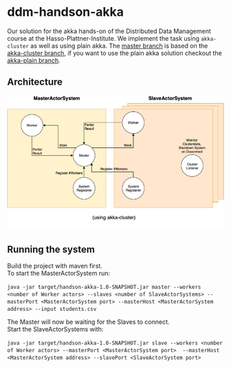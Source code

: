 # ddm-handson-akka
Our solution for the akka hands-on of the Distributed Data Management course at the Hasso-Plattner-Institute.
We implement the task using `akka-cluster` as well as using plain akka. The [master branch](https://github.com/alpreu/ddm-handson-akka) is based on the [akka-cluster branch](https://github.com/alpreu/ddm-handson-akka/tree/akka-cluster), if you want to use the plain akka solution checkout the [akka-plain branch](https://github.com/alpreu/ddm-handson-akka/tree/akka-plain).

## Architecture
![architecture of the system](architecture_akka-cluster.png)

## Running the system
Build the project with maven first.  
To start the MasterActorSystem run:

`java -jar target/handson-akka-1.0-SNAPSHOT.jar master --workers <number of Worker actors> --slaves <number of SlaveActorSystems> --masterPort <MasterActorSystem port> --masterHost <MasterActorSystem address> --input students.csv `

The Master will now be waiting for the Slaves to connect.  
Start the SlaveActorSystems with:

`java -jar target/handson-akka-1.0-SNAPSHOT.jar slave --workers <number of Worker actors> --masterPort <MasterActorSystem port>  --masterHost <MasterActorSystem address> --slavePort <SlaveActorSystem port>`
